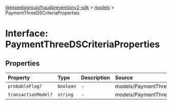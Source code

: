 [@expediagroup/fraudpreventionv2-sdk](../../index.md) > [models](../index.md) > PaymentThreeDSCriteriaProperties

# Interface: PaymentThreeDSCriteriaProperties

## Properties

| Property | Type | Description | Source |
| :------ | :------ | :------ | :------ |
| `probableFlag?` | `boolean` | - | models/PaymentThreeDSCriteria.ts:48 |
| `transactionModel?` | `string` | - | models/PaymentThreeDSCriteria.ts:49 |
